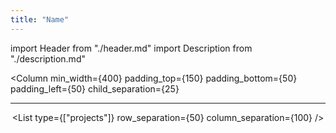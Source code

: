 ```yaml
---
title: "Name"
---
```


import Header from "./header.md"
import Description from "./description.md"

<Column
  min_width={400}
  padding_top={150}
  padding_bottom={50}
  padding_left={50}
  child_separation={25}
>

  <Header />

  <Hr margin_top={100} />

  <Description />

</Column>

<Column padding={80}>

  <List
    type={["projects"]}
    row_separation={50}
    column_separation={100}
  />

</Column>
